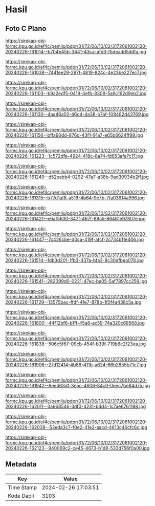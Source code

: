 # Hasil

## Foto C Plano

https://sirekap-obj-formc.kpu.go.id/ef4c/pemilu/pdpr/31/72/06/10/02/3172061002120-20240226-161014--b704e45b-3441-43ca-afd3-f5deadd5ddfa.jpg

https://sirekap-obj-formc.kpu.go.id/ef4c/pemilu/pdpr/31/72/06/10/02/3172061002120-20240226-161038--7441ee29-297f-4819-824c-4e23be227ec7.jpg

https://sirekap-obj-formc.kpu.go.id/ef4c/pemilu/pdpr/31/72/06/10/02/3172061002120-20240226-161103--b9a2edf5-0419-4efb-8309-5a9c162d9eb2.jpg

https://sirekap-obj-formc.kpu.go.id/ef4c/pemilu/pdpr/31/72/06/10/02/3172061002120-20240226-161130--4aa46a02-46c4-4a38-b7af-108482d43769.jpg

https://sirekap-obj-formc.kpu.go.id/ef4c/pemilu/pdpr/31/72/06/10/02/3172061002120-20240226-161156--bffa90dd-876d-43f1-91a7-e65b6624ff99.jpg

https://sirekap-obj-formc.kpu.go.id/ef4c/pemilu/pdpr/31/72/06/10/02/3172061002120-20240226-161223--1c572dfe-4924-418c-8a74-fd653afe7c17.jpg

https://sirekap-obj-formc.kpu.go.id/ef4c/pemilu/pdpr/31/72/06/10/02/3172061002120-20240226-161249--d52eabb4-0292-47a7-a38b-9ad30934b2ff.jpg

https://sirekap-obj-formc.kpu.go.id/ef4c/pemilu/pdpr/31/72/06/10/02/3172061002120-20240226-161315--b77d1af8-a519-4b64-9e7b-7fa03914a996.jpg

https://sirekap-obj-formc.kpu.go.id/ef4c/pemilu/pdpr/31/72/06/10/02/3172061002120-20240226-161421--e6af5630-347f-467f-88a5-86461e97807e.jpg

https://sirekap-obj-formc.kpu.go.id/ef4c/pemilu/pdpr/31/72/06/10/02/3172061002120-20240226-161447--7c426cbe-d0ca-419f-afcf-2c734b11e406.jpg

https://sirekap-obj-formc.kpu.go.id/ef4c/pemilu/pdpr/31/72/06/10/02/3172061002120-20240226-161514--fdb3d201-1fb3-437a-bfa3-8c30dfbea078.jpg

https://sirekap-obj-formc.kpu.go.id/ef4c/pemilu/pdpr/31/72/06/10/02/3172061002120-20240226-161541--282099d0-0221-47ec-ba05-5af7897cc259.jpg

https://sirekap-obj-formc.kpu.go.id/ef4c/pemilu/pdpr/31/72/06/10/02/3172061002120-20240226-161729--13575bac-ffdf-4fe7-878b-1f0f4a438c5a.jpg

https://sirekap-obj-formc.kpu.go.id/ef4c/pemilu/pdpr/31/72/06/10/02/3172061002120-20240226-161800--44f12bf6-b1ff-45a8-ac59-74a320c68568.jpg

https://sirekap-obj-formc.kpu.go.id/ef4c/pemilu/pdpr/31/72/06/10/02/3172061002120-20240226-161838--506c5f67-09cb-454f-b39f-719b6c2f23ea.jpg

https://sirekap-obj-formc.kpu.go.id/ef4c/pemilu/pdpr/31/72/06/10/02/3172061002120-20240226-161906--27d12414-4b86-411b-a624-66b2855b71c7.jpg

https://sirekap-obj-formc.kpu.go.id/ef4c/pemilu/pdpr/31/72/06/10/02/3172061002120-20240226-161942--6eed63df-3e5c-4606-84c0-0eec7be84d75.jpg

https://sirekap-obj-formc.kpu.go.id/ef4c/pemilu/pdpr/31/72/06/10/02/3172061002120-20240226-162011--3a968546-3df0-4231-b4d4-1c7ae6761188.jpg

https://sirekap-obj-formc.kpu.go.id/ef4c/pemilu/pdpr/31/72/06/10/02/3172061002120-20240226-162038--53eda3c7-f0e2-41e2-aacd-4613c46cfc6c.jpg

https://sirekap-obj-formc.kpu.go.id/ef4c/pemilu/pdpr/31/72/06/10/02/3172061002120-20240226-162123--940069c2-ce45-4673-b1d8-533d756f0a00.jpg


## Metadata

| Key        | Value               |
| ---------- | ------------------- |
| Time Stamp | 2024-02-26 17:03:51 |
| Kode Dapil | 3103                |



